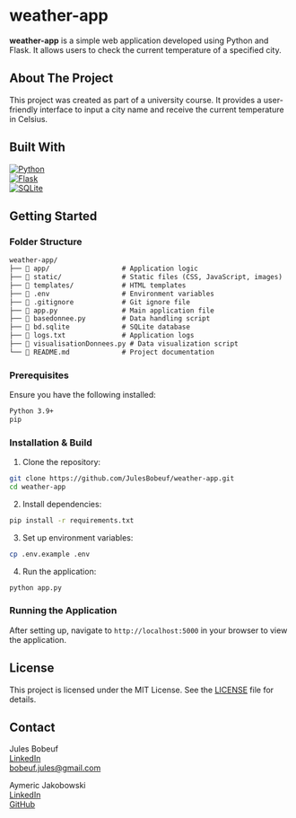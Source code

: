 # weather-app

**weather-app** is a simple web application developed using Python and Flask. It allows users to check the current temperature of a specified city.

## About The Project

This project was created as part of a university course. It provides a user-friendly interface to input a city name and receive the current temperature in Celsius.

## Built With

[![Python](https://img.shields.io/badge/Python-3776AB?style=for-the-badge&logo=python&logoColor=white)](https://www.python.org/)  
[![Flask](https://img.shields.io/badge/Flask-000000?style=for-the-badge&logo=flask&logoColor=white)](https://flask.palletsprojects.com/)  
[![SQLite](https://img.shields.io/badge/SQLite-003B57?style=for-the-badge&logo=sqlite&logoColor=white)](https://www.sqlite.org/)  

## Getting Started

### Folder Structure

```markdown
weather-app/
├── 📁 app/                  # Application logic
├── 📁 static/               # Static files (CSS, JavaScript, images)
├── 📁 templates/            # HTML templates
├── 📄 .env                  # Environment variables
├── 📄 .gitignore            # Git ignore file
├── 📄 app.py                # Main application file
├── 📄 basedonnee.py         # Data handling script
├── 📄 bd.sqlite             # SQLite database
├── 📄 logs.txt              # Application logs
├── 📄 visualisationDonnees.py # Data visualization script
└── 📄 README.md             # Project documentation
```

### Prerequisites

Ensure you have the following installed:

```sh
Python 3.9+
pip
```

### Installation & Build

1. Clone the repository:

```sh
git clone https://github.com/JulesBobeuf/weather-app.git
cd weather-app
```

2. Install dependencies:

```sh
pip install -r requirements.txt
```

3. Set up environment variables:

```sh
cp .env.example .env
```

4. Run the application:

```sh
python app.py
```

### Running the Application

After setting up, navigate to `http://localhost:5000` in your browser to view the application.

## License

This project is licensed under the MIT License. See the [LICENSE](LICENSE) file for details.

## Contact

Jules Bobeuf  
[LinkedIn](https://www.linkedin.com/in/bobeuf-jules/)  
bobeuf.jules@gmail.com

Aymeric Jakobowski  
[LinkedIn](https://www.linkedin.com/in/aymeric-jakobowski/)  
[GitHub](https://github.com/AymericJak)
